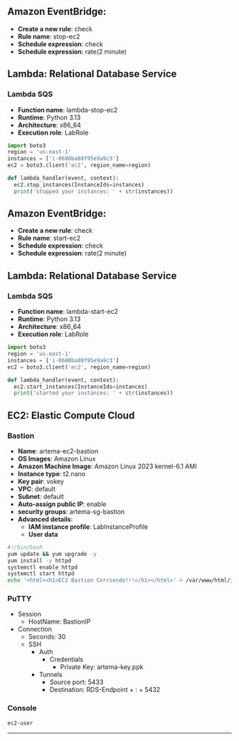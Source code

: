 ## **Amazon EventBridge**: 
- **Create a new rule**: check
- **Rule name**: stop-ec2
- **Schedule expression**: check
- **Schedule expression**: rate(2 minute)

## **Lambda**: Relational Database Service
### Lambda SQS
- **Function name**: lambda-stop-ec2
- **Runtime**: Python 3.13
- **Architecture**: x86_64
- **Execution role**: LabRole
```py
import boto3
region = 'us-east-1'
instances = ['i-0680ba88f95e9a9c3']
ec2 = boto3.client('ec2', region_name=region)

def lambda_handler(event, context):
  ec2.stop_instances(InstanceIds=instances)
  print('stopped your instances: ' + str(instances))
```

## **Amazon EventBridge**: 
- **Create a new rule**: check
- **Rule name**: start-ec2
- **Schedule expression**: check
- **Schedule expression**: rate(2 minute)

## **Lambda**: Relational Database Service
### Lambda SQS
- **Function name**: lambda-start-ec2
- **Runtime**: Python 3.13
- **Architecture**: x86_64
- **Execution role**: LabRole
```py
import boto3
region = 'us-east-1'
instances = ['i-0680ba88f95e9a9c3']
ec2 = boto3.client('ec2', region_name=region)

def lambda_handler(event, context):
  ec2.start_instances(InstanceIds=instances)
  print('started your instances: ' + str(instances))
```

## **EC2**: Elastic Compute Cloud
###  Bastion
- **Name**: artema-ec2-bastion
- **OS Images**: Amazon Linux
- **Amazon Machine Image**: Amazon Linux 2023 kernel-6.1 AMI
- **Instance type**: t2.nano
- **Key pair**: vokey
- **VPC**: default
- **Subnet**: default
- **Auto-assign public IP**: enable
- **security groups**: artema-sg-bastion
- **Advanced details**:
  - **IAM instance profile**: LabInstanceProfile
  - **User data**
```bash
#!/bin/bash
yum update && yum upgrade -y
yum install -y httpd
systemctl enable httpd
systemctl start httpd
echo '<html><h1>EC2 Bastion Corriendo!!!</h1></html>' > /var/www/html/index.html
```
### PuTTY
- Session
    - HostName: BastionIP
- Connection
    - Seconds: 30
    - SSH
        - Auth
            - Credentials
                - Private Key: artema-key.ppk
        - Tunnels      
            - Source port: 5433
            - Destination: RDS-Endpoint + : + 5432
### Console
```bash
ec2-user
```

---